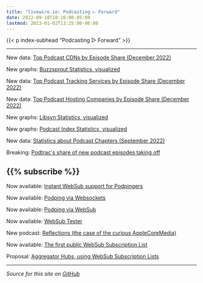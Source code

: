 ```yaml
---
title: "livewire.io: Podcasting ▷ Forward"
date: 2022-09-18T18:16:00-05:00
lastmod: 2023-01-02T13:25:00-06:00
---
```


{{< p index-subhead "Podcasting ▷ Forward" >}}

---

New data: [Top Podcast CDNs by Episode Share (December 2022)](/podcast-cdns-by-episode-share)

New graphs: [Buzzsprout Statistics, visualized](/buzzsprout-stats-visualized)

New data: [Top Podcast Tracking Services by Episode Share (December 2022)](/podcast-trackers-by-episode-share)

New data: [Top Podcast Hosting Companies by Episode Share (December 2022)](/podcast-hosts-by-episode-share)

New graphs: [Libsyn Statistics, visualized](/libsyn-stats-visualized)

New graphs: [Podcast Index Statistics, visualized](/podcast-index-stats-visualized)

New data: [Statistics about Podcast Chapters (September 2022)](/podcast-chapters-stats)

Breaking: [Podtrac's share of new podcast episodes taking off](/podtrac-share-of-new-episodes-taking-off)

{{% subscribe %}}
---

Now available: [Instant WebSub support for Podpingers](/instant-websub-for-podpingers)

Now available: [Podping via Websockets](/podping-via-websockets)

Now available: [Podping via WebSub](/podping-via-websub)

Now available: [WebSub Tester](/websub-tester)

New podcast: [Reflections (the case of the curious AppleCoreMedia)](/new-podcast-reflections)

Now available: [The first public WebSub Subscription List](/first-public-subscription-list)

Proposal: [Aggregator Hubs, using WebSub Subscription Lists](/aggregator-hubs)

---

*Source for this site on [GitHub](https://github.com/skymethod/livewire-web)*
